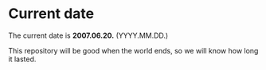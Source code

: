 # Current date

The current date is **2007.06.20.** (YYYY.MM.DD.)

This repository will be good when the world ends, so we will know how long it lasted.